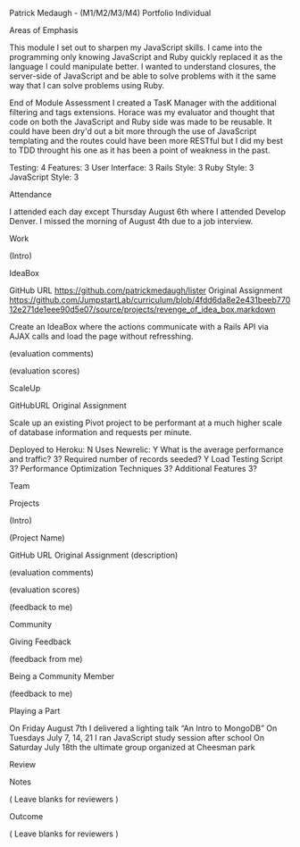 Patrick Medaugh - (M1/M2/M3/M4) Portfolio
Individual

Areas of Emphasis

This module I set out to sharpen my JavaScript skills. I came into the programming only knowing JavaScript and Ruby quickly replaced it as the language I could manipulate better. I wanted to understand closures, the server-side of JavaScript and be able to solve problems with it the same way that I can solve problems using Ruby.

End of Module Assessment
I created a TasK Manager with the additional filtering and tags extensions. Horace was my evaluator and thought that code on both the JavaScript and Ruby side was made to be reusable. It could have been dry'd out a bit more through the use of JavaScript templating and the routes could have been more RESTful but I did my best to TDD throught his one as it has been a point of weakness in the past.

Testing: 4
Features: 3
User Interface: 3
Rails Style: 3
Ruby Style: 3
JavaScript Style: 3

Attendance

I attended each day except Thursday August 6th where I attended Develop Denver. I missed the morning of August 4th due to a job interview.

Work

(Intro)

IdeaBox

GitHub URL https://github.com/patrickmedaugh/lister
Original Assignment https://github.com/JumpstartLab/curriculum/blob/4fdd6da8e2e431beeb77012e271de1eee90d5e07/source/projects/revenge_of_idea_box.markdown

Create an IdeaBox where the actions communicate with a Rails API via AJAX calls and load the page without refresshing.

(evaluation comments)

(evaluation scores)

ScaleUp

GitHubURL
Original Assignment

Scale up an existing Pivot project to be performant at a much higher scale of database information and requests per minute.

Deployed to Heroku: N
Uses Newrelic: Y
What is the average performance and traffic? 3?
Required number of records seeded? Y
Load Testing Script 3?
Performance Optimization Techniques 3?
Additional Features 3?

Team

Projects

(Intro)

(Project Name)

GitHub URL
Original Assignment
(description)

(evaluation comments)

(evaluation scores)

(feedback to me)

Community

Giving Feedback

(feedback from me)

Being a Community Member

(feedback to me)

Playing a Part

On Friday August 7th I delivered a lighting talk “An Intro to	MongoDB”
On Tuesdays July 7, 14, 21 I ran JavaScript study session after	school
On Saturday July 18th the ultimate group organized at Cheesman park


Review

Notes

( Leave blanks for reviewers )

Outcome

( Leave blanks for reviewers )
